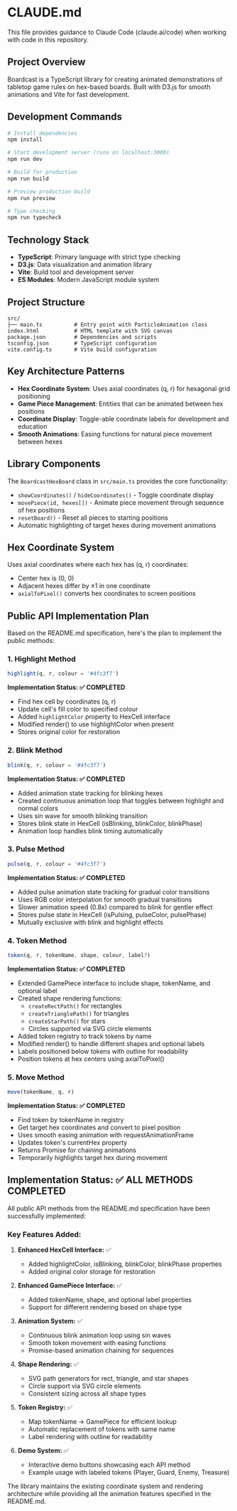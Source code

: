 # CLAUDE.md

This file provides guidance to Claude Code (claude.ai/code) when working with code in this repository.

## Project Overview

Boardcast is a TypeScript library for creating animated demonstrations of tabletop game rules on hex-based boards. Built with D3.js for smooth animations and Vite for fast development.

## Development Commands

```bash
# Install dependencies
npm install

# Start development server (runs on localhost:3000)
npm run dev

# Build for production
npm run build

# Preview production build
npm run preview

# Type checking
npm run typecheck
```

## Technology Stack

- **TypeScript**: Primary language with strict type checking
- **D3.js**: Data visualization and animation library
- **Vite**: Build tool and development server
- **ES Modules**: Modern JavaScript module system

## Project Structure

```
src/
├── main.ts          # Entry point with ParticleAnimation class
index.html           # HTML template with SVG canvas
package.json         # Dependencies and scripts
tsconfig.json        # TypeScript configuration
vite.config.ts       # Vite build configuration
```

## Key Architecture Patterns

- **Hex Coordinate System**: Uses axial coordinates (q, r) for hexagonal grid positioning
- **Game Piece Management**: Entities that can be animated between hex positions
- **Coordinate Display**: Toggle-able coordinate labels for development and education
- **Smooth Animations**: Easing functions for natural piece movement between hexes

## Library Components

The `BoardcastHexBoard` class in `src/main.ts` provides the core functionality:
- `showCoordinates()` / `hideCoordinates()` - Toggle coordinate display
- `movePiece(id, hexes[])` - Animate piece movement through sequence of hex positions
- `resetBoard()` - Reset all pieces to starting positions
- Automatic highlighting of target hexes during movement animations

## Hex Coordinate System

Uses axial coordinates where each hex has (q, r) coordinates:
- Center hex is (0, 0)
- Adjacent hexes differ by ±1 in one coordinate
- `axialToPixel()` converts hex coordinates to screen positions

## Public API Implementation Plan

Based on the README.md specification, here's the plan to implement the public methods:

### 1. Highlight Method
```javascript
highlight(q, r, colour = '#4fc3f7')
```
**Implementation Status: ✅ COMPLETED**
- Find hex cell by coordinates (q, r)
- Update cell's fill color to specified colour
- Added `highlightColor` property to HexCell interface
- Modified render() to use highlightColor when present
- Stores original color for restoration

### 2. Blink Method
```javascript
blink(q, r, colour = '#4fc3f7')
```
**Implementation Status: ✅ COMPLETED**
- Added animation state tracking for blinking hexes
- Created continuous animation loop that toggles between highlight and normal colors
- Uses sin wave for smooth blinking transition
- Stores blink state in HexCell (isBlinking, blinkColor, blinkPhase)
- Animation loop handles blink timing automatically

### 3. Pulse Method
```javascript
pulse(q, r, colour = '#4fc3f7')
```
**Implementation Status: ✅ COMPLETED**
- Added pulse animation state tracking for gradual color transitions
- Uses RGB color interpolation for smooth gradual transitions
- Slower animation speed (0.8x) compared to blink for gentler effect
- Stores pulse state in HexCell (isPulsing, pulseColor, pulsePhase)
- Mutually exclusive with blink and highlight effects

### 4. Token Method
```javascript
token(q, r, tokenName, shape, colour, label?)
```
**Implementation Status: ✅ COMPLETED**
- Extended GamePiece interface to include shape, tokenName, and optional label
- Created shape rendering functions:
  - `createRectPath()` for rectangles
  - `createTrianglePath()` for triangles  
  - `createStarPath()` for stars
  - Circles supported via SVG circle elements
- Added token registry to track tokens by name
- Modified render() to handle different shapes and optional labels
- Labels positioned below tokens with outline for readability
- Position tokens at hex centers using axialToPixel()

### 5. Move Method
```javascript
move(tokenName, q, r)
```
**Implementation Status: ✅ COMPLETED**
- Find token by tokenName in registry
- Get target hex coordinates and convert to pixel position
- Uses smooth easing animation with requestAnimationFrame
- Updates token's currentHex property
- Returns Promise for chaining animations
- Temporarily highlights target hex during movement

## Implementation Status: ✅ ALL METHODS COMPLETED

All public API methods from the README.md specification have been successfully implemented:

### Key Features Added:

1. **Enhanced HexCell Interface:** ✅
   - Added highlightColor, isBlinking, blinkColor, blinkPhase properties
   - Added original color storage for restoration

2. **Enhanced GamePiece Interface:** ✅
   - Added tokenName, shape, and optional label properties
   - Support for different rendering based on shape type

3. **Animation System:** ✅
   - Continuous blink animation loop using sin waves
   - Smooth token movement with easing functions
   - Promise-based animation chaining for sequences

4. **Shape Rendering:** ✅
   - SVG path generators for rect, triangle, and star shapes
   - Circle support via SVG circle elements
   - Consistent sizing across all shape types

5. **Token Registry:** ✅
   - Map tokenName -> GamePiece for efficient lookup
   - Automatic replacement of tokens with same name
   - Label rendering with outline for readability

6. **Demo System:** ✅
   - Interactive demo buttons showcasing each API method
   - Example usage with labeled tokens (Player, Guard, Enemy, Treasure)

The library maintains the existing coordinate system and rendering architecture while providing all the animation features specified in the README.md.